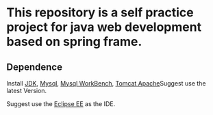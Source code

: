 ##
This repository is a self practice project for java web development based on spring frame.
==

## Dependence


Install [JDK](https://www.oracle.com/java/technologies/javase-downloads.html), [Mysql](https://dev.mysql.com/downloads/installer/), [Mysql WorkBench](https://dev.mysql.com/downloads/workbench/), [Tomcat Apache](http://tomcat.apache.org/)Suggest use the latest Version.

Suggest use the [Eclipse EE](https://www.eclipse.org/downloads/packages/release/kepler/sr2/eclipse-ide-java-ee-developers) as the IDE.
